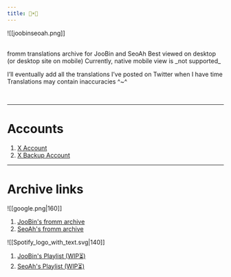 ```yaml
---
title: 🐣☀️🦭
---
```


![[joobinseoah.png]]

<br>
fromm translations archive for JooBin and SeoAh
Best viewed on desktop (or desktop site on mobile)
Currently, native mobile view is _not supported_


I’ll eventually add all the translations I’ve posted on Twitter when I have time
Translations may contain inaccuracies ^~^



<br>



___
# **Accounts**
1) [X Account](https://x.com/bossbabyjoobin)
2) [X Backup Account](https://x.com/crybabyjoobin)
___
# **Archive links**


![[google.png|160]]						                                  
1)  [JooBin's fromm archive](https://bit.ly/JooBin-s18)		                              
2) [SeoAh's fromm archive](https://bit.ly/SeoAh-s23)		                              



![[Spotify_logo_with_text.svg|140]]

 1)  [JooBin's Playlist (WIP⏳)](https://open.spotify.com/playlist/6LvVrn9f1GD9MqBYBALmiH?si=9j0ghErWRIOu9YQD90uSvw)
 2) [SeoAh's Playlist (WIP⏳)](https://open.spotify.com/playlist/0hb43YymGmg7vPdjS2NQcC?si=DsFWEFw1RgOAFYQKcsIPMA)
